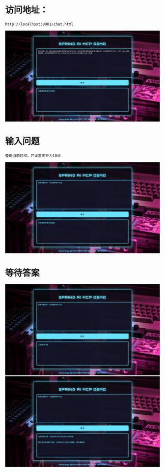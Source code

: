 # 访问地址：

```
http://localhost:8081/chat.html

```
![](mcp_client.png)

# 输入问题
```
查询当前时间，并设置闹钟为10点

```
![](mcp_client2.png)

# 等待答案
![](mcp_client3.png)
![](mcp_client4.png)